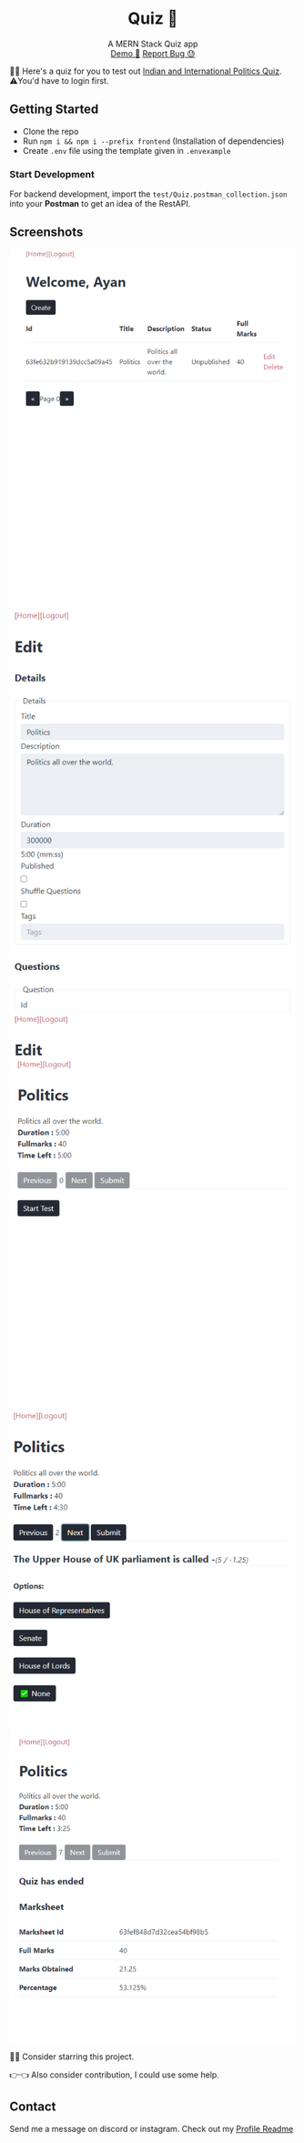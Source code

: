<p align="center">
  <h1 align="center">Quiz 🐰</h1>
  <p align="center">
    A MERN Stack Quiz app
    <br /><a href="https://quiz-1zft.onrender.com/">Demo 🚀</a>
    <a href="https://github.com/captainAyan/quiz/issues">Report Bug 😓</a>
  </p>
</p>

🎉🎉 Here's a quiz for you to test out [Indian and International Politics Quiz](https://quiz-1zft.onrender.com/quiz/63fe632b919139dcc5a09a45). ⚠️You'd have to login first.

## Getting Started
- Clone the repo
- Run `npm i && npm i --prefix frontend` (Installation of dependencies)
- Create `.env` file using the template given in `.envexample`

### Start Development
For backend development, import the `test/Quiz.postman_collection.json` into your **Postman** to get an idea of the RestAPI.

## Screenshots
<img src="https://github.com/captainayan/quiz/blob/main/screenshot/image_1.png?raw=true">
<img src="https://github.com/captainayan/quiz/blob/main/screenshot/image_2.png?raw=true">
<img src="https://github.com/captainayan/quiz/blob/main/screenshot/image_3.png?raw=true">
<img src="https://github.com/captainayan/quiz/blob/main/screenshot/image_4.png?raw=true">
<img src="https://github.com/captainayan/quiz/blob/main/screenshot/image_5.png?raw=true">

🙏🥺 Consider starring this project.

👉👈 Also consider contribution, I could use some help.

## Contact
Send me a message on discord or instagram. Check out my [Profile Readme](https://github.com/captainAyan)